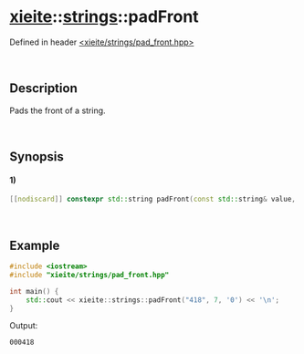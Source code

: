 # [xieite](../../xieite.md)\:\:[strings](../../strings.md)\:\:padFront
Defined in header [<xieite/strings/pad_front.hpp>](../../../include/xieite/strings/pad_front.hpp)

&nbsp;

## Description
Pads the front of a string.

&nbsp;

## Synopsis
#### 1)
```cpp
[[nodiscard]] constexpr std::string padFront(const std::string& value, std::size_t size, char padding = ' ') noexcept;
```

&nbsp;

## Example
```cpp
#include <iostream>
#include "xieite/strings/pad_front.hpp"

int main() {
    std::cout << xieite::strings::padFront("418", 7, '0') << '\n';
}
```
Output:
```
000418
```
